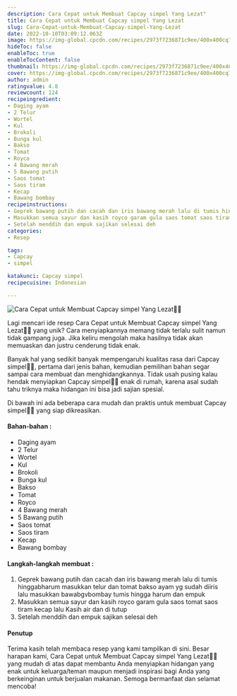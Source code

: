 ```yaml
---
description: Cara Cepat untuk Membuat Capcay simpel Yang Lezat"
title: Cara Cepat untuk Membuat Capcay simpel Yang Lezat
slug: Cara-Cepat-untuk-Membuat-Capcay-simpel-Yang-Lezat
date: 2022-10-10T03:09:12.063Z
image: https://img-global.cpcdn.com/recipes/2973f7236871c9ee/400x400cq70/photo.jpg
hideToc: false
enableToc: true
enableTocContent: false
thumbnail: https://img-global.cpcdn.com/recipes/2973f7236871c9ee/400x400cq70/photo.jpg
cover: https://img-global.cpcdn.com/recipes/2973f7236871c9ee/400x400cq70/photo.jpg
author: admin
ratingvalue: 4.8
reviewcount: 124
recipeingredient:
- Daging ayam
- 2 Telur
- Wortel
- Kul
- Brokoli
- Bunga kul
- Bakso
- Tomat
- Royco
- 4 Bawang merah
- 5 Bawang putih
- Saos tomat
- Saos tiram
- Kecap
- Bawang bombay
recipeinstructions:
- Geprek bawang putih dan cacah dan iris bawang merah lalu di tumis hinggabharum masukkan telur dan tomat bakso ayam yg sudah diiris lalu masukkan bawabgvbombay tumis hingga harum dan empuk
- Masukkan semua sayur dan kasih royco garam gula saos tomat saos tiram kecap lalu Kasih air dan di tutup
- Setelah menddih dan empuk sajikan selesai deh
categories:
- Resep

tags:
- Capcay
- simpel

katakunci: Capcay simpel
recipecuisine: Indonesian

---
```


![Cara Cepat untuk Membuat Capcay simpel Yang Lezat👩‍🍳](https://img-global.cpcdn.com/recipes/2973f7236871c9ee/400x400cq70/photo.jpg)

Lagi mencari ide resep Cara Cepat untuk Membuat Capcay simpel Yang Lezat👩‍🍳 yang unik? Cara menyiapkannya memang tidak terlalu sulit namun tidak gampang juga. Jika keliru mengolah maka hasilnya tidak akan memuaskan dan justru cenderung tidak enak.

Banyak hal yang sedikit banyak mempengaruhi kualitas rasa dari Capcay simpel👩‍🍳, pertama dari jenis bahan, kemudian pemilihan bahan segar sampai cara membuat dan menghidangkannya. Tidak usah pusing kalau hendak menyiapkan Capcay simpel👩‍🍳 enak di rumah, karena asal sudah tahu triknya maka hidangan ini bisa jadi sajian spesial.

Di bawah ini ada beberapa cara mudah dan praktis untuk membuat Capcay simpel👩‍🍳 yang siap dikreasikan.

<!--inarticleads1-->

#### Bahan-bahan :

- Daging ayam
- 2 Telur
- Wortel
- Kul
- Brokoli
- Bunga kul
- Bakso
- Tomat
- Royco
- 4 Bawang merah
- 5 Bawang putih
- Saos tomat
- Saos tiram
- Kecap
- Bawang bombay

<!--inarticleads2-->

#### Langkah-langkah membuat :

1. Geprek bawang putih dan cacah dan iris bawang merah lalu di tumis hinggabharum masukkan telur dan tomat bakso ayam yg sudah diiris lalu masukkan bawabgvbombay tumis hingga harum dan empuk
1. Masukkan semua sayur dan kasih royco garam gula saos tomat saos tiram kecap lalu Kasih air dan di tutup
1. Setelah menddih dan empuk sajikan selesai deh

#### Penutup

Terima kasih telah membaca resep yang kami tampilkan di sini. Besar harapan kami, Cara Cepat untuk Membuat Capcay simpel Yang Lezat👩‍🍳 yang mudah di atas dapat membantu Anda menyiapkan hidangan yang enak untuk keluarga/teman maupun menjadi inspirasi bagi Anda yang berkeinginan untuk berjualan makanan. Semoga bermanfaat dan selamat mencoba!